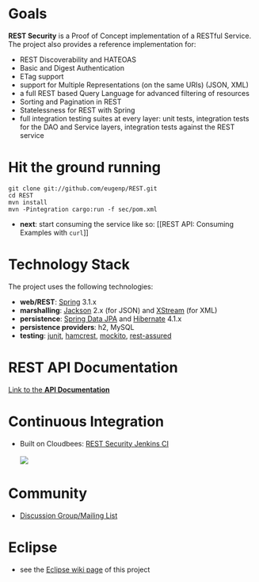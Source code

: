 # Goals
**REST Security** is a Proof of Concept implementation of a RESTful Service. <br/>
The project also provides a reference implementation for: 
- REST Discoverability and HATEOAS <br/> 
- Basic and Digest Authentication <br/>
- ETag support
- support for Multiple Representations (on the same URIs) (JSON, XML) <br/> 
- a full REST based Query Language for advanced filtering of resources <br/> 
- Sorting and Pagination in REST <br/>
- Statelessness for REST with Spring <br/> 
- full integration testing suites at every layer: unit tests, integration tests for the DAO and Service layers, integration tests against the REST service <br/>


# Hit the ground running
```
git clone git://github.com/eugenp/REST.git
cd REST
mvn install
mvn -Pintegration cargo:run -f sec/pom.xml
```
- **next**: start consuming the service like so: [[REST API: Consuming Examples with `curl`]]


# Technology Stack
The project uses the following technologies: <br/>
- **web/REST**: [Spring](http://www.springsource.org/) 3.1.x <br/>
- **marshalling**: [Jackson](https://github.com/FasterXML/jackson-databind) 2.x (for JSON) and [XStream](http://xstream.codehaus.org/) (for XML) <br/>
- **persistence**: [Spring Data JPA](http://www.springsource.org/spring-data/jpa) and [Hibernate](http://www.hibernate.org/) 4.1.x <br/>
- **persistence providers**: h2, MySQL
- **testing**: [junit](http://www.junit.org/), [hamcrest](http://code.google.com/p/hamcrest/), [mockito](http://code.google.com/p/mockito/), [rest-assured](http://code.google.com/p/rest-assured/) <br/>


# REST API Documentation
[Link to the **API Documentation**](https://github.com/eugenp/REST/wiki/API-documentation "REST Security - API docs")


# Continuous Integration
- Built on Cloudbees: <a href="https://rest-security.ci.cloudbees.com">REST Security Jenkins CI</a> 
<br/><br/>
<a href="https://rest-security.ci.cloudbees.com"><img src="http://web-static-cloudfront.s3.amazonaws.com/images/badges/BuiltOnDEV.png"/></a>


# Community
- [Discussion Group/Mailing List](https://groups.google.com/forum/#!forum/restsec)


# Eclipse
- see the [Eclipse wiki page](https://github.com/eugenp/REST/wiki/Eclipse:-Setup-and-Configuration) of this project

